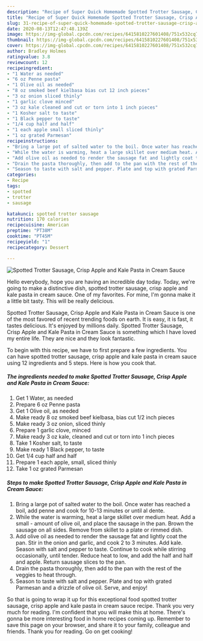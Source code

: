 ```yaml
---
description: "Recipe of Super Quick Homemade Spotted Trotter Sausage, Crisp Apple and Kale Pasta in Cream Sauce"
title: "Recipe of Super Quick Homemade Spotted Trotter Sausage, Crisp Apple and Kale Pasta in Cream Sauce"
slug: 31-recipe-of-super-quick-homemade-spotted-trotter-sausage-crisp-apple-and-kale-pasta-in-cream-sauce
date: 2020-08-13T12:47:48.139Z
image: https://img-global.cpcdn.com/recipes/6415810227601408/751x532cq70/spotted-trotter-sausage-crisp-apple-and-kale-pasta-in-cream-sauce-recipe-main-photo.jpg
thumbnail: https://img-global.cpcdn.com/recipes/6415810227601408/751x532cq70/spotted-trotter-sausage-crisp-apple-and-kale-pasta-in-cream-sauce-recipe-main-photo.jpg
cover: https://img-global.cpcdn.com/recipes/6415810227601408/751x532cq70/spotted-trotter-sausage-crisp-apple-and-kale-pasta-in-cream-sauce-recipe-main-photo.jpg
author: Bradley Holmes
ratingvalue: 3.8
reviewcount: 12
recipeingredient:
- "1 Water as needed"
- "6 oz Penne pasta"
- "1 Olive oil as needed"
- "8 oz smoked beef kielbasa bias cut 12 inch pieces"
- "3 oz onion sliced thinly"
- "1 garlic clove minced"
- "3 oz kale cleaned and cut or torn into 1 inch pieces"
- "1 Kosher salt to taste"
- "1 Black pepper to taste"
- "1/4 cup half and half"
- "1 each apple small sliced thinly"
- "1 oz grated Parmesan"
recipeinstructions:
- "Bring a large pot of salted water to the boil. Once water has reached a boil, add penne and cook for 10-13 minutes or until al dente."
- "While the water is warming, heat a large skillet over medium heat. Add a small amount of olive oil, and place the sausage in the pan. Brown the sausage on all sides. Remove from skillet to a plate or rimmed dish."
- "Add olive oil as needed to render the sausage fat and lightly coat the pan. Stir in the onion and garlic, and cook 2 to 3 minutes. Add kale. Season with salt and pepper to taste. Continue to cook while stirring occasionally, until tender. Reduce heat to low, and add the half and half and apple. Return sausage slices to the pan."
- "Drain the pasta thoroughly, then add to the pan with the rest of the veggies to heat through."
- "Season to taste with salt and pepper. Plate and top with grated Parmesan and a drizzle of olive oil. Serve, and enjoy!"
categories:
- Recipe
tags:
- spotted
- trotter
- sausage

katakunci: spotted trotter sausage 
nutrition: 170 calories
recipecuisine: American
preptime: "PT38M"
cooktime: "PT45M"
recipeyield: "1"
recipecategory: Dessert

---
```



![Spotted Trotter Sausage, Crisp Apple and Kale Pasta in Cream Sauce](https://img-global.cpcdn.com/recipes/6415810227601408/751x532cq70/spotted-trotter-sausage-crisp-apple-and-kale-pasta-in-cream-sauce-recipe-main-photo.jpg)

Hello everybody, hope you are having an incredible day today. Today, we're going to make a distinctive dish, spotted trotter sausage, crisp apple and kale pasta in cream sauce. One of my favorites. For mine, I'm gonna make it a little bit tasty. This will be really delicious.



Spotted Trotter Sausage, Crisp Apple and Kale Pasta in Cream Sauce is one of the most favored of recent trending foods on earth. It is easy, it is fast, it tastes delicious. It's enjoyed by millions daily. Spotted Trotter Sausage, Crisp Apple and Kale Pasta in Cream Sauce is something which I have loved my entire life. They are nice and they look fantastic.


To begin with this recipe, we have to first prepare a few ingredients. You can have spotted trotter sausage, crisp apple and kale pasta in cream sauce using 12 ingredients and 5 steps. Here is how you cook that.

##### The ingredients needed to make Spotted Trotter Sausage, Crisp Apple and Kale Pasta in Cream Sauce:

1. Get 1 Water, as needed
1. Prepare 6 oz Penne pasta
1. Get 1 Olive oil, as needed
1. Make ready 8 oz smoked beef kielbasa, bias cut 1/2 inch pieces
1. Make ready 3 oz onion, sliced thinly
1. Prepare 1 garlic clove, minced
1. Make ready 3 oz kale, cleaned and cut or torn into 1 inch pieces
1. Take 1 Kosher salt, to taste
1. Make ready 1 Black pepper, to taste
1. Get 1/4 cup half and half
1. Prepare 1 each apple, small, sliced thinly
1. Take 1 oz grated Parmesan




##### Steps to make Spotted Trotter Sausage, Crisp Apple and Kale Pasta in Cream Sauce:

1. Bring a large pot of salted water to the boil. Once water has reached a boil, add penne and cook for 10-13 minutes or until al dente.
1. While the water is warming, heat a large skillet over medium heat. Add a small - amount of olive oil, and place the sausage in the pan. Brown the sausage on all sides. Remove from skillet to a plate or rimmed dish.
1. Add olive oil as needed to render the sausage fat and lightly coat the pan. Stir in the onion and garlic, and cook 2 to 3 minutes. Add kale. Season with salt and pepper to taste. Continue to cook while stirring occasionally, until tender. Reduce heat to low, and add the half and half and apple. Return sausage slices to the pan.
1. Drain the pasta thoroughly, then add to the pan with the rest of the veggies to heat through.
1. Season to taste with salt and pepper. Plate and top with grated Parmesan and a drizzle of olive oil. Serve, and enjoy!




So that is going to wrap it up for this exceptional food spotted trotter sausage, crisp apple and kale pasta in cream sauce recipe. Thank you very much for reading. I'm confident that you will make this at home. There's gonna be more interesting food in home recipes coming up. Remember to save this page on your browser, and share it to your family, colleague and friends. Thank you for reading. Go on get cooking!
